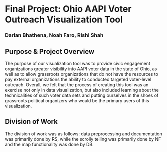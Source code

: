 # Final Project: Ohio AAPI Voter Outreach Visualization Tool
### Darian Bhathena, Noah Faro, Rishi Shah


## Purpose & Project Overview
The purpose of our visualization tool was to provide civic engagement organizations greater visibility into AAPI voter data in the state of Ohio, as well as to allow grassroots organizations that do not have the resources to pay external organizations the ability to conducted targeted voter-level outreach. Overall, we felt that the process of creating this tool was an exercise not only in data visualization, but also included learning about the technicalities of such voter data sets and putting ourselves in the shoes of grassroots political organizers who would be the primary users of this visualization.

## Division of Work
The division of work was as follows: data preprocessing and documentation was primarily done by RS, while the scrolly telling was primarily done by NF and the map functionality was done by DB.